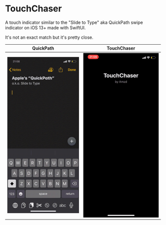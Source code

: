 # TouchChaser
A touch indicator similar to the "Slide to Type" aka QuickPath swipe indicator on iOS 13+ made with SwiftUI.

It's not an exact match but it's pretty close.

|  QuickPath                               |  TouchChaser                             |
|  --------------------------------------  |  --------------------------------------  |
|  <img src="Images/QuickPath.gif" width="100%">   | <img src="Images/TouchChaser.gif" width="100%">  |
